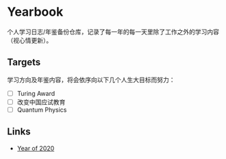 # Yearbook

个人学习日志/年鉴备份仓库，记录了每一年的每一天里除了工作之外的学习内容（视心情更新）。

## Targets

学习方向及年鉴内容，将会依序向以下几个人生大目标而努力：

- [ ] Turing Award
- [ ] 改变中国应试教育
- [ ] Quantum Physics

## Links

* [Year of 2020](./2020.md)